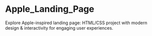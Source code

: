 # Apple_Landing_Page
Explore Apple-inspired landing page: HTML/CSS project with modern design &amp; interactivity for engaging user experiences.

